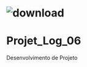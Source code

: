 # ![download](https://github.com/FabioMourahn/Projet_Log06/assets/142456922/003058a2-2661-405a-81eb-95660528c2fe)
# Projet_Log_06
Desenvolvimento de Projeto 
